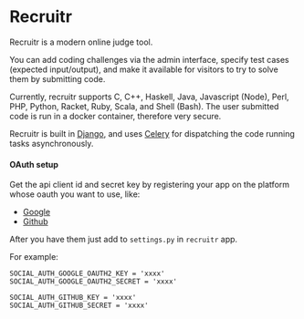 Recruitr
========

Recruitr is a modern online judge tool.

You can add coding challenges via the admin interface, specify test cases
(expected input/output), and make it available for visitors to try to solve them
by submitting code.

Currently, recruitr supports C, C++, Haskell, Java, Javascript (Node), Perl,
PHP, Python, Racket, Ruby, Scala, and Shell (Bash). The user submitted code is
run in a docker container, therefore very secure.

Recruitr is built in [Django](https://www.djangoproject.com), and
uses [Celery](http://www.celeryproject.org) for dispatching the code running
tasks asynchronously.

#### OAuth setup

Get the api client id and secret key by registering your app on the platform whose  oauth you want to use, like:
 * [Google](https://console.developers.google.com/start)
 * [Github](https://developer.github.com/apps/building-integrations/setting-up-and-registering-oauth-apps/)

After you have them just add to `settings.py` in `recruitr` app.

For example:

    SOCIAL_AUTH_GOOGLE_OAUTH2_KEY = 'xxxx'
    SOCIAL_AUTH_GOOGLE_OAUTH2_SECRET = 'xxxx'

    SOCIAL_AUTH_GITHUB_KEY = 'xxxx'
    SOCIAL_AUTH_GITHUB_SECRET = 'xxxx'

